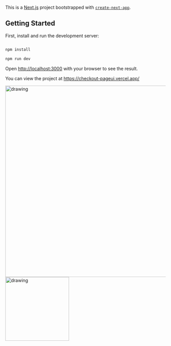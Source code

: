 This is a [Next.js](https://nextjs.org/) project bootstrapped with [`create-next-app`](https://github.com/vercel/next.js/tree/canary/packages/create-next-app).

## Getting Started

First, install and run the development server:

```bash

npm install

npm run dev

```

Open [http://localhost:3000](http://localhost:3000) with your browser to see the result.

You can view the project at https://checkout-pageui.vercel.app/


<img src="https://github.com/Nicky-09/checkout-pageui/assets/52557829/063176a6-7ab6-4ef1-af99-457cdd67946a" alt="drawing" height='600px'/>


<img src="https://github.com/Nicky-09/checkout-pageui/assets/52557829/0858abf7-7735-4187-9504-cd48eddc7479" alt="drawing" width="200" />

